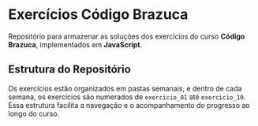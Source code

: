 # Exercícios Código Brazuca

Repositório para armazenar as soluções dos exercícios do curso **Código Brazuca**, implementados em **JavaScript**.

## Estrutura do Repositório

Os exercícios estão organizados em pastas semanais, e dentro de cada semana, os exercícios são numerados de `exercicio_01` até `exercicio_10`. Essa estrutura facilita a navegação e o acompanhamento do progresso ao longo do curso.
